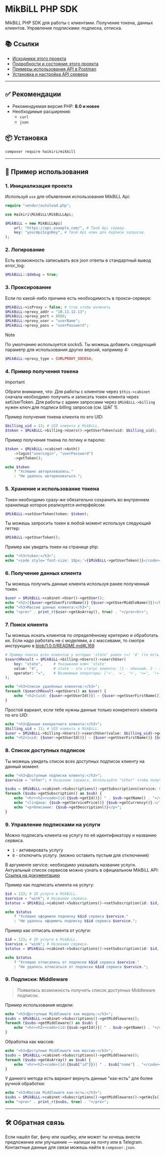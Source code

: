 # MikBiLL PHP SDK

MikBiLL PHP SDK для работы с клиентами. Получение токена, данных клиентов. Управление подписками: подписка, отписка.

## 📚 Ссылки

- [Исходники этого проекта](https://github.com/MKC-MKC/mikbill)
- [Подробности и состояние этого проекта](https://github.com/MKC-MKC/mikbill/blob/main/info.md)
- [Примеры использования API в Postman](https://documenter.getpostman.com/view/5969645/TVCfXTtK)
- [Установка и настройка API сервера](https://wiki.mikbill.pro/billing/external/api_cabinet)

---

## ✅ Рекомендации

- Рекомендуемая версия PHP: **8.0 и новее**
- Необходимые расширения:
    - `curl`
    - `json`

## 📦 Установка

```bash
composer require haikiri/mikbill
```

---

## 🚀 Пример использования

### 1. Инициализация проекта

Используй `use` для объявления использования MikBiLL Api:

```php
require "vendor/autoload.php";

use Haikiri\MikBiLL\MikBiLLApi;

$MikBiLL = new MikBiLLApi(
    url: "https://api.example.com/", # Твой Api сервер.
    key: "yourApiSignKey", # Твой Api ключ для подписи запросов.
);
```

### 2. Логирование

Есть возможность записывать все json ответы в стандартный вывод error_log:

```php
$MikBiLL::$debug = true;
```

### 3. Проксирование

Если по какой-либо причине есть необходимость в прокси-сервере:

```php
$MikBiLL->isProxy = false; # true чтобы включить
$MikBiLL->proxy_addr = "10.11.12.13";
$MikBiLL->proxy_port = 8080;
$MikBiLL->proxy_user = "userName";
$MikBiLL->proxy_pass = "userPassword";
```

> [!NOTE]  
> По умолчанию используется socks5. Ты можешь добавить следующий параметр для использования других версий, например 4:

```php
$MikBiLL->proxy_type = CURLPROXY_SOCKS4;
```

### 4. Пример получения токена

> [!IMPORTANT]
> Обрати внимание, что:
> Для работы с клиентом через `$this->cabinet` сначала необходимо получить и записать токен клиента через setUserToken.
> Для работы с админ запросами через `$MikBiLL->billing` нужен ключ для подписи billing запросов (см. ШАГ 1).

Пример получения токена клиента по его UID:

```php
$billing_uid = 13; # UID клиента в MikBiLL.
$token = $MikBiLL->billing->Users()->getUserToken(uid: $billing_uid);
```

Пример получения токена по логину и паролю:

```php
$token = $MikBiLL->cabinet->Auth()
	->login("userLogin", "userPassword")
	->getToken();

echo $token
	? "Успешно авторизовались."
	: "Не удалось авторизоваться.";
```

### 5. Хранение и использование токена

Токен необходимо сразу-же обязательно сохранить во внутреннем хранилище которое реализуется интерфейсом:

```php
$MikBiLL->setUserToken(token: $token);
```

Ты можешь запросить токен в любой момент используя следующий геттер:

```php
$MikBiLL->getUserToken();
```

Пример как увидеть токен на странице php:

```php
echo "<h3>token:</h3>";
echo "<code style='font-size: 18px;'>{$MikBiLL->getUserToken()}</code><hr>";
```

### 6. Получение данных клиента

Ты можешь получить данные клиента используя ранее полученный токен.

```php
$user = $MikBiLL->cabinet->User()->getUser();
echo "<h2>[{$user->getUserFirstName()} {$user->getUserMiddleName()}]</h2>";
echo "<h3>Массив данных клиента:</h3>";
echo "<pre>" . print_r($user->getAsArray(), true) . "</pre><hr>";
```

### 7. Поиск клиента

Ты можешь искать клиентов по определённому критерию и обработать их. Если надо работать не с моделями, а с массивами,
то смотри инструкцию в [blob/1.0.0/README.md#L169](https://github.com/MKC-MKC/mikbill/blob/1.0.0/README.md?plain=1#L169)

```php
# Пример поиска всех клиентов у которых 'state' равен (=) '4' (то есть удалён):
$searchResult = $MikBiLL->billing->Users()->searchUser(
    key: "state",     # Указываем ключ 'state'
    value: "4",       # state - это статус клиента: (1 - обычный, 2 - заморожен, 3 - отключен, 4 - удален)
    operator: "=",    # Возможные операторы: ['<', '=', '>', '>=', '!='] или ['меньше', 'равно', 'больше', 'больше или равно', 'не равно']
);

echo "<h3>Список удалённых клиентов:</h3>";
foreach ($searchResult->getUsers() as $user) {
    echo "<h2>[uid: {$user->getUserId()}] – {$user->getUserFirstName()} {$user->getUserMiddleName()}</h2>";
}
```

Простой вариант, если тебе нужны данные только конкретного клиента по его UID:

```php
echo "<h3>Данные конкретного клиента:</h3>";
$billing_uid = 13; # UID клиента в MikBiLL.
$user = $MikBiLL->billing->Users()->searchUser(value: $billing_uid)->getOne();
echo "<h2>[uid: {$user->getUserId()}] – {$user->getUserFirstName()} {$user->getUserMiddleName()}</h2>";
```

### 8. Список доступных подписок

Ты можешь увидеть список всех доступных подписок клиенту на данный момент.

```php
echo "<h3>Доступные подписки клиенту:</h3>";
$service = "other"; # Название сервиса. Используйте "other" чтобы получить все доступные пользовательские подписки.

$subs = $MikBiLL->cabinet->Subscriptions()->getSubscriptions(service: $service);
foreach ($subs->getSubscription() as $sub) {
    echo "<hr><h2><code>[id:{$sub->getId()}] " . $sub->getName() . "</code></h2>";
    echo "<li>Цена: {$sub->getServicePrice()} {$sub->getCurrency()}.</li>";
    echo "<p>Описание: {$sub->getDescription()}</p>";
}
```

### 9. Управление подписками на услуги

Можно подписать клиента на услугу по её идентификатору и названию сервиса.

- `1` - активировать услугу
- `0` - отключить услугу. (можно оставить пустым для отключения)

В аргументе service: необходимо указывать название услуги.
Актуальный список сервисов можно узнать в официальном MikBiLL API:
[Ссылка на документацию](https://documenter.getpostman.com/view/5969645/TVCfXTtK#aa0c7b39-2525-44a7-a1f6-d8aa7f9b8677)

Пример как подписать клиента на услугу:

```php
$id = 123; # ID услуги в MikBiLL.
$service = "wink"; # Название сервиса.
$status = $MikBiLL->cabinet->Subscriptions()->setSubscription(id: $id, activate: 1, service: $service);

echo $status
	? "Успешно оформили подписку №$id сервиса $service."
	: "Не удалось оформить подписку №$id сервиса $service.";
```

Пример как отписать клиента от услуги:

```php
$id = 123; # ID услуги в MikBiLL.
$service = "wink"; # Название сервиса.
$status = $MikBiLL->cabinet->Subscriptions()->setSubscription(id: $id, service: $service);

echo $status
	? "Успешно отписались от подписки №$id сервиса $service."
	: "Не удалось отписаться от подписки №$id сервиса $service.";
```

### 9. Подписки: Middleware

> Появилась возможность получить список доступных Middleware подписок.

Пример использования модели:

```php
echo "<h3>Доступные Middleware как модель:</h3>";
$subs = $MikBiLL->cabinet->Subscriptions()->getMiddlewares();
foreach ($subs->getMiddleware() as $sub) {
	echo "<hr><h2><code>[id:{$sub->getId()}] " . $sub->getName() . "</code></h2>";
}
```

Обработка как массив:

```php
echo "<h3>Доступные Middleware как массив:</h3>";
$subs = $MikBiLL->cabinet->Subscriptions()->getMiddlewares();
foreach ($subs->getAsArray() as $sub) {
	echo "<hr><h2><code>[id:{$sub["id"]}}] " . $sub["name"] . "</code></h2>";
}
```

У данного метода есть вариант вернуть данные "как-есть" для более ручной обработки:

```php
echo "<h3>Массив Middleware как-есть:</h3>";
$subs = $MikBiLL->cabinet->Subscriptions()->getMiddlewares()->getAsIs();
echo "<pre>" . print_r($subs, true) . "</pre>";
```

---

## 🛠 Обратная связь

Если нашёл баг, фичу или ошибку, или может ты хочешь внести предложение или улучшение — напиши на почту или в Telegram.
Контактные данные для связи можешь найти в `composer.json`.
